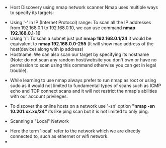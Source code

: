 + Host Discovery using nmap network scanner
Nmap uses multiple ways to specify its targets:
- Using '-' in IP (Internet Protocol) range: To scan all the IP addresses from 192.168.0.1 to 192.168.0.10, we can use command **nmap 192.168.0.1-10**
- Using '/': To scan a subnet just put **nmap 192.168.0.1/24** it would be equivalent to **nmap 192.168.0.0-255** (It will show mac address of the host(device) along with ip address)
- Hostname: We can also scan our target by specifying its hostname (Note: do not scan any random host/website you don't own or have no permission to scan using this command otherwise you can get in legal trouble).

+ While learning to use nmap always prefer to run nmap as root or using sudo as it would not limited to fundamental types of scans such as ICMP echo and TCP connect scans and it will not restrict the nmap's abilities with  our account privileges.

+ To discover the online hosts on a network use '-sn' option **"nmap -sn 10.201.xx.xx/24"** its like ping scan but it is not limited to only ping.

+ Scanning a "Local" Network
- Here the term 'local' refer to the network which we are directly connected to, such as ethernet or wifi network.
- 
